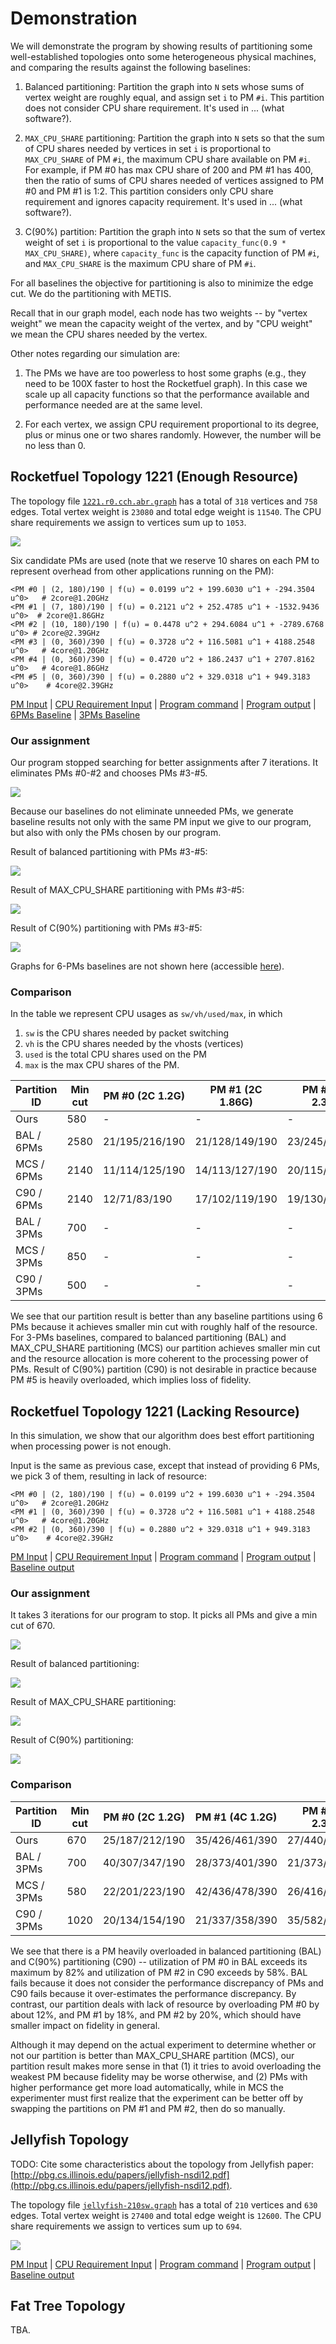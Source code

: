 # Demonstration

We will demonstrate the program by showing results of partitioning some well-established topologies onto some heterogeneous physical machines, and comparing the results against the following baselines:

1. Balanced partitioning: Partition the graph into `N` sets whose sums of vertex weight are roughly equal, and assign set `i` to PM `#i`. This partition does not consider CPU share requirement. It's used in ... (what software?).

2. `MAX_CPU_SHARE` partitioning: Partition the graph into `N` sets so that the sum of CPU shares needed by vertices in set `i` is proportional to `MAX_CPU_SHARE` of PM `#i`, the maximum CPU share available on PM `#i`. For example, if PM #0 has max CPU share of 200 and PM #1 has 400, then the ratio of sums of CPU shares needed of vertices assigned to PM #0 and PM #1 is 1:2. This partition considers only CPU share requirement and ignores capacity requirement. It's used in ... (what software?).

3. C(90%) partition: Partition the graph into `N` sets so that the sum of vertex weight of set `i` is proportional to the value `capacity_func(0.9 * MAX_CPU_SHARE)`, where `capacity_func` is the capacity function of PM `#i`, and `MAX_CPU_SHARE` is the maximum CPU share of PM `#i`.

For all baselines the objective for partitioning is also to minimize the edge cut. We do the partitioning with METIS.

Recall that in our graph model, each node has two weights -- by "vertex weight" we mean the capacity weight of the vertex, and by "CPU weight" we mean the CPU shares needed by the vertex.

Other notes regarding our simulation are:

1. The PMs we have are too powerless to host some graphs (e.g., they need to be 100X faster to host the Rocketfuel graph). In this case we scale up all capacity functions so that the performance available and performance needed are at the same level.

2. For each vertex, we assign CPU requirement proportional to its degree, plus or minus one or two shares randomly. However, the number will be no less than 0.


## Rocketfuel Topology 1221 (Enough Resource)

The topology file [`1221.r0.cch.abr.graph`](demo/1221.r0.cch.abr.graph) has a total of `318` vertices and `758` edges. Total vertex weight is `23080` and total edge weight is `11540`. The CPU share requirements we assign to vertices sum up to `1053`.

![](https://rawgithub.com/xybu/cs590-map/master/testbed_mapping_v2/demo/1221.r0.cch.abr.graph.svg)

Six candidate PMs are used (note that we reserve 10 shares on each PM to represent overhead from other applications running on the PM):

```
<PM #0 | (2, 180)/190 | f(u) = 0.0199 u^2 + 199.6030 u^1 + -294.3504 u^0>   # 2core@1.20GHz
<PM #1 | (7, 180)/190 | f(u) = 0.2121 u^2 + 252.4785 u^1 + -1532.9436 u^0>  # 2core@1.86GHz
<PM #2 | (10, 180)/190 | f(u) = 0.4478 u^2 + 294.6084 u^1 + -2789.6768 u^0> # 2core@2.39GHz
<PM #3 | (0, 360)/390 | f(u) = 0.3728 u^2 + 116.5081 u^1 + 4188.2548 u^0>   # 4core@1.20GHz
<PM #4 | (0, 360)/390 | f(u) = 0.4720 u^2 + 186.2437 u^1 + 2707.8162 u^0>   # 4core@1.86GHz
<PM #5 | (0, 360)/390 | f(u) = 0.2880 u^2 + 329.0318 u^1 + 949.3183 u^0>    # 4core@2.39GHz
```

[PM Input](demo/pms_six_scaled_by_100.txt) | [CPU Requirement Input](demo/1221.1053rnd.host) | [Program command](demo/1221-1053rnd-6pms/COMMAND) | [Program output](demo/1221-1053rnd-6pms/output.txt) | [6PMs Baseline](demo/1221-1053rnd-6pms/baseline.txt) | [3PMs Baseline](demo/1221-1053rnd-6pms/baseline_3pm.txt)

### Our assignment

Our program stopped searching for better assignments after 7 iterations. It eliminates PMs #0-#2 and chooses PMs #3-#5.

![](https://rawgithub.com/xybu/cs590-map/master/testbed_mapping_v2/demo/1221-1053rnd-6pms/assignment_5.svg)

Because our baselines do not eliminate unneeded PMs, we generate baseline results not only with the same PM input we give to our program, but also with only the PMs chosen by our program.

Result of balanced partitioning with PMs #3-#5:

![](https://rawgithub.com/xybu/cs590-map/master/testbed_mapping_v2/demo/1221-1053rnd-6pms/assignment_BALANCED_3PMs.svg)

Result of MAX_CPU_SHARE partitioning with PMs #3-#5:

![](https://rawgithub.com/xybu/cs590-map/master/testbed_mapping_v2/demo/1221-1053rnd-6pms/assignment_MAX_CPU_SHARE_3PMs.svg)

Result of C(90%) partitioning with PMs #3-#5:

![](https://rawgithub.com/xybu/cs590-map/master/testbed_mapping_v2/demo/1221-1053rnd-6pms/assignment_C90_CAPACITY_3PMs.svg)

Graphs for 6-PMs baselines are not shown here (accessible [here](demo/1221-1053rnd-6pms)).

### Comparison

In the table we represent CPU usages as `sw/vh/used/max`, in which
1. `sw` is the CPU shares needed by packet switching
2. `vh` is the CPU shares needed by the vhosts (vertices)
3. `used` is the total CPU shares used on the PM
4. `max` is the max CPU shares of the PM.

| Partition ID | Min cut | PM #0 (2C 1.2G) | PM #1 (2C 1.86G) | PM #2 (2C 2.39G) | PM #3 (4C 1.2G) | PM #4 (4C 1.86G) | PM #5 (4C 2.39G) |
|--------------|---------|----------------|----------------|----------------|----------------|----------------|----------------|
|     Ours     |   580   |        -       |        -       |        -       | 26/303/329/390 | 25/369/394/390 | 22/381/403/390 |
|  BAL / 6PMs  |  2580   | 21/195/216/190 | 21/128/149/190 | 23/245/268/190 | 0/178/178/390  | 6/163/169/390  | 9/144/153/390  |
|  MCS / 6PMs  |  2140   | 11/114/125/190 | 14/113/127/190 | 20/115/135/190 | 12/241/253/390 | 20/241/261/390 | 10/229/239/390 |
|  C90 / 6PMs  |  2140   | 12/71/83/190   | 17/102/119/190 | 19/130/149/190 | 0/181/181/390  | 11/252/263/290 | 19/317/336/390 |
|  BAL / 3PMs  |   700   |        -       |        -       |        -       | 28/307/335/390 | 26/373/399/390 | 21/373/394/390 |
|  MCS / 3PMs  |   850   |        -       |        -       |        -       | 31/354/385/390 | 25/339/364/390 | 20/360/380/390 |
|  C90 / 3PMs  |   500   |        -       |        -       |        -       | 9/264/273/390  | 27/350/377/390 | 27/439/466/390 |

We see that our partition result is better than any baseline partitions using 6 PMs because it achieves smaller min cut with roughly half of the resource. For 3-PMs baselines, compared to balanced partitioning (BAL) and MAX_CPU_SHARE partitioning (MCS) our partition achieves smaller min cut and the resource allocation is more coherent to the processing power of PMs. Result of C(90%) partition (C90) is not desirable in practice because PM #5 is heavily overloaded, which implies loss of fidelity.

## Rocketfuel Topology 1221 (Lacking Resource)

In this simulation, we show that our algorithm does best effort partitioning when processing power is not enough.

Input is the same as previous case, except that instead of providing 6 PMs, we pick 3 of them, resulting in lack of resource:

```
<PM #0 | (2, 180)/190 | f(u) = 0.0199 u^2 + 199.6030 u^1 + -294.3504 u^0>   # 2core@1.20GHz
<PM #1 | (0, 360)/390 | f(u) = 0.3728 u^2 + 116.5081 u^1 + 4188.2548 u^0>   # 4core@1.20GHz
<PM #2 | (0, 360)/390 | f(u) = 0.2880 u^2 + 329.0318 u^1 + 949.3183 u^0>    # 4core@2.39GHz
```

[PM Input](demo/pms_three_scaled_by_100.txt) | [CPU Requirement Input](demo/1221.1053rnd.host) | [Program command](demo/1221-1053rnd-3pms/COMMANDS) | [Program output](demo/1221-1053rnd-3pms/output.txt) | [Baseline output](demo/1221-1053rnd-3pms/baseline.txt)

### Our assignment

It takes 3 iterations for our program to stop. It picks all PMs and give a min cut of 670.

![](https://rawgithub.com/xybu/cs590-map/master/testbed_mapping_v2/demo/1221-1053rnd-3pms/assignment_0.svg)

Result of balanced partitioning:

![](https://rawgithub.com/xybu/cs590-map/master/testbed_mapping_v2/demo/1221-1053rnd-3pms/assignment_BALANCED_3PMs.svg)

Result of MAX_CPU_SHARE partitioning:

![](https://rawgithub.com/xybu/cs590-map/master/testbed_mapping_v2/demo/1221-1053rnd-3pms/assignment_MAX_CPU_SHARE_3PMs.svg)

Result of C(90%) partitioning:

![](https://rawgithub.com/xybu/cs590-map/master/testbed_mapping_v2/demo/1221-1053rnd-3pms/assignment_C90_CAPACITY_3PMs.svg)

### Comparison

| Partition ID | Min cut | PM #0 (2C 1.2G) | PM #1 (4C 1.2G) | PM #2 (4C 2.39G) |
|--------------|---------|----------------|----------------|----------------|
|     Ours     |   670   | 25/187/212/190 | 35/426/461/390 | 27/440/467/390 |
|  BAL / 3PMs  |   700   | 40/307/347/190 | 28/373/401/390 | 21/373/394/390 |
|  MCS / 3PMs  |   580   | 22/201/223/190 | 42/436/478/390 | 26/416/442/390 |
|  C90 / 3PMs  |  1020   | 20/134/154/190 | 21/337/358/390 | 35/582/617/390 |

We see that there is a PM heavily overloaded in balanced partitioning (BAL) and C(90%) partitioning (C90) -- utilization of PM #0 in BAL exceeds its maximum by 82% and utilization of PM #2 in C90 exceeds by 58%. BAL fails because it does not consider the performance discrepancy of PMs and C90 fails because it over-estimates the performance discrepancy. By contrast, our partition deals with lack of resource by overloading PM #0 by about 12%, and PM #1 by 18%, and PM #2 by 20%, which should have smaller impact on fidelity in general.

Although it may depend on the actual experiment to determine whether or not our partition is better than MAX_CPU_SHARE partition (MCS), our partition result makes more sense in that (1) it tries to avoid overloading the weakest PM because fidelity may be worse otherwise, and (2) PMs with higher performance get more load automatically, while in MCS the experimenter must first realize that the experiment can be better off by swapping the partitions on PM #1 and PM #2, then do so manually.

## Jellyfish Topology

TODO: Cite some characteristics about the topology from Jellyfish paper: [http://pbg.cs.illinois.edu/papers/jellyfish-nsdi12.pdf](http://pbg.cs.illinois.edu/papers/jellyfish-nsdi12.pdf).

The topology file [`jellyfish-210sw.graph`](demo/jellyfish-210sw.graph) has a total of `210` vertices and `630` edges. Total vertex weight is `27400` and total edge weight is `12600`. The CPU share requirements we assign to vertices sum up to `694`.

![](https://rawgithub.com/xybu/cs590-map/master/testbed_mapping_v2/demo/jellyfish-210sw.graph.svg)

[PM Input](demo/pms_three_scaled_by_100.txt) | [CPU Requirement Input](demo/jellyfish-210sw.694rnd.host) | [Program command](demo/jellyfish-210sw-694rnd-3pms/COMMANDS) | [Program output](demo/jellyfish-210sw-694rnd-3pms/output.txt) | [Baseline output](demo/jellyfish-210sw-694rnd-3pms/baseline.txt)

## Fat Tree Topology

TBA.
